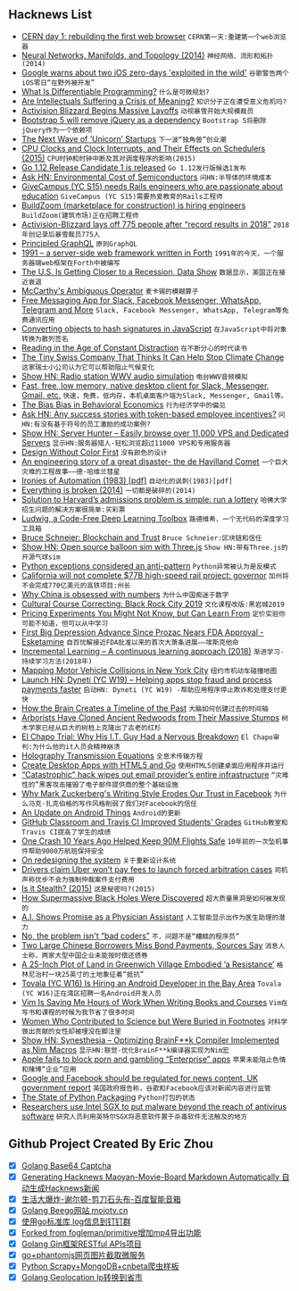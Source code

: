 ## Hacknews List


- [CERN day 1: rebuilding the first web browser](https://remysharp.com/2019/02/12/cern-day-1)  `CERN第一天:重建第一个web浏览器`
- [Neural Networks, Manifolds, and Topology (2014)](https://colah.github.io/posts/2014-03-NN-Manifolds-Topology/)  `神经网络、流形和拓扑(2014)`
- [Google warns about two iOS zero-days &#39;exploited in the wild&#39;](https://www.zdnet.com/article/google-warns-about-two-ios-zero-days-exploited-in-the-wild/)  `谷歌警告两个iOS零日“在野外被开发”`
- [What Is Differentiable Programming?](https://fluxml.ai/2019/02/07/what-is-differentiable-programming.html)  `什么是可微规划?`
- [Are Intellectuals Suffering a Crisis of Meaning?](https://blogs.scientificamerican.com/beautiful-minds/are-intellectuals-suffering-a-crisis-of-meaning/)  `知识分子正在遭受意义危机吗?`
- [Activision Blizzard Begins Massive Layoffs](https://kotaku.com/activision-blizzard-begins-massive-layoffs-1832571288)  `动视暴雪开始大规模裁员`
- [Bootstrap 5 will remove jQuery as a dependency](https://github.com/twbs/bootstrap/pull/23586)  `Bootstrap 5将删除jQuery作为一个依赖项`
- [The Next Wave of ‘Unicorn’ Startups](https://www.nytimes.com/2019/02/10/technology/new-wave-unicorn-start-ups.html)  `下一波“独角兽”创业潮`
- [CPU Clocks and Clock Interrupts, and Their Effects on Schedulers (2015)](https://accu.org/index.php/journals/2185)  `CPU时钟和时钟中断及其对调度程序的影响(2015)`
- [Go 1.12 Release Candidate 1 is released](https://groups.google.com/forum/#!msg/golang-announce/r0R2jijOjBo/Egi-Q4uWGQAJ)  `Go 1.12发行版候选1发布`
- [Ask HN: Environmental Cost of Semiconductors](item?id=19144827)  `问HN:半导体的环境成本`
- [GiveCampus (YC S15) needs Rails engineers who are passionate about education](https://www.givecampus.com/careers#engineering)  `GiveCampus (YC S15)需要热爱教育的Rails工程师`
- [BuildZoom (marketplace for construction) is hiring engineers](https://jobs.lever.co/buildzoom)  `BuildZoom(建筑市场)正在招聘工程师`
- [Activision-Blizzard lays off 775 people after “record results in 2018”](https://arstechnica.com/gaming/2019/02/activision-blizzard-lays-off-775-people-after-record-results-in-2018/)  `2018年创记录后暴雪裁员775人`
- [Principled GraphQL](http://www.principledgraphql.com)  `原则GraphQL`
- [1991 – a server-side web framework written in Forth](http://www.1-9-9-1.com/)  `1991年的今天，一个服务器端web框架在Forth中被编写`
- [The U.S. Is Getting Closer to a Recession, Data Show](https://www.barrons.com/articles/the-u-s-is-in-the-late-stages-of-expansion-data-show-51549642305?mod=bol-social-fb)  `数据显示，美国正在接近衰退`
- [McCarthy&#39;s Ambiguous Operator](http://www.randomhacks.net/2005/10/11/amb-operator/)  `麦卡锡的模糊算子`
- [Free Messaging App for Slack, Facebook Messenger, WhatsApp, Telegram and More](https://meetfranz.com/)  `Slack, Facebook Messenger, WhatsApp, Telegram等免费通讯应用`
- [Converting objects to hash signatures in JavaScript](https://kuby.ca/converting-objects-to-hash-signatures-in-javascript/)  `在JavaScript中将对象转换为散列签名`
- [Reading in the Age of Constant Distraction](https://www.theparisreview.org/blog/2019/02/08/reading-in-the-age-of-constant-distraction/)  `在不断分心的时代读书`
- [The Tiny Swiss Company That Thinks It Can Help Stop Climate Change](https://www.nytimes.com/2019/02/12/magazine/climeworks-business-climate-change.html)  `这家瑞士小公司认为它可以帮助阻止气候变化`
- [Show HN: Radio station WWV audio simulation](https://wwv.mcodes.org)  `电台WWV音频模拟`
- [Fast, free, low memory, native desktop client for Slack, Messenger, Gmail, etc.](https://volt.ws)  `快速，免费，低内存，本机桌面客户端为Slack, Messenger, Gmail等。`
- [The Bias Bias in Behavioral Economics](https://www.nowpublishers.com/article/Details/RBE-0092)  `行为经济学中的偏见`
- [Ask HN: Any success stories with token-based employee incentives?](item?id=19143194)  `问HN:有没有基于符号的员工激励的成功案例?`
- [Show HN: Server Hunter – Easily browse over 11,000 VPS and Dedicated Servers](https://www.serverhunter.com)  `显示HN:服务器猎人-轻松浏览超过11000 VPS和专用服务器`
- [Design Without Color First](https://medium.com/devsdesign/4-reasons-why-you-should-design-without-color-first-c0e38180f689)  `没有颜色的设计`
- [An engineering story of a great disaster- the de Havilland Comet](http://www.greatdisasters.co.uk/the-de-havilland-comet/)  `一个巨大灾难的工程故事——德·哈维兰彗星`
- [Ironies of Automation (1983) [pdf]](https://www.ise.ncsu.edu/wp-content/uploads/2017/02/Bainbridge_1983_Automatica.pdf)  `自动化的讽刺(1983)[pdf]`
- [Everything is broken (2014)](https://medium.com/message/everything-is-broken-81e5f33a24e1)  `一切都是破碎的(2014)`
- [Solution to Harvard’s admissions problem is simple: run a lottery](https://qz.com/1520155/harvard-needs-to-introduce-a-lottery-for-truly-fair-admissions/)  `哈佛大学招生问题的解决方案很简单:买彩票`
- [Ludwig, a Code-Free Deep Learning Toolbox](https://eng.uber.com/introducing-ludwig/)  `路德维希，一个无代码的深度学习工具箱`
- [Bruce Schneier: Blockchain and Trust](https://www.schneier.com/blog/archives/2019/02/blockchain_and_.html)  `Bruce Schneier:区块链和信任`
- [Show HN: Open source balloon sim with Three.js](https://alexanderperrin.com.au/triangles/ballooning/)  `Show HN:带有Three.js的开源气球sim`
- [Python exceptions considered an anti-pattern](https://sobolevn.me/2019/02/python-exceptions-considered-an-antipattern)  `Python异常被认为是反模式`
- [California will not complete $77B high-speed rail project: governor](https://www.reuters.com/article/us-california-governor-rail/california-will-not-complete-77-billion-high-speed-rail-project-governor-idUSKCN1Q12II)  `加州将不会完成770亿美元的高铁项目:州长`
- [Why China is obsessed with numbers](http://www.bbc.com/travel/story/20190210-why-china-is-obsessed-with-numbers)  `为什么中国痴迷于数字`
- [Cultural Course Correcting: Black Rock City 2019](https://journal.burningman.org/2019/02/philosophical-center/tenprinciples/cultural-course-correcting/)  `文化课程改版:黑岩城2019`
- [Pricing Experiments You Might Not Know, but Can Learn From](https://conversionxl.com/blog/pricing-experiments-you-might-not-know-but-can-learn-from/)  `定价实验你可能不知道，但可以从中学习`
- [First Big Depression Advance Since Prozac Nears FDA Approval - Esketamine](https://www.bloomberg.com/news/articles/2019-02-12/first-big-depression-advance-since-prozac-nears-fda-approval)  `自百忧解接近FDA批准以来的首次大萧条进展——埃斯克他命`
- [Incremental Learning – A continuous learning approach (2018)](https://kishorepv.github.io/The-value-of-Incremental_learning/)  `渐进学习-持续学习方法(2018年)`
- [Mapping Motor Vehicle Collisions in New York City](https://toddwschneider.com/posts/nyc-motor-vehicle-collisions-map/)  `纽约市机动车碰撞地图`
- [Launch HN: Dyneti (YC W19) – Helping apps stop fraud and process payments faster](item?id=19145785)  `启动HN: Dyneti (YC W19) -帮助应用程序停止欺诈和处理支付更快`
- [How the Brain Creates a Timeline of the Past](https://www.quantamagazine.org/how-the-brain-creates-a-timeline-of-the-past-20190212/)  `大脑如何创建过去的时间轴`
- [Arborists Have Cloned Ancient Redwoods from Their Massive Stumps](https://e360.yale.edu/digest/arborists-have-cloned-ancient-redwoods-from-their-massive-stumps)  `树木学家已经从巨大的树桩上克隆出了古老的红杉`
- [El Chapo Trial: Why His I.T. Guy Had a Nervous Breakdown](https://www.nytimes.com/2019/01/10/nyregion/el-chapo-trial.html)  `El Chapo审判:为什么他的it人员会精神崩溃`
- [Holography Transmission Equations](https://www.holographyforum.org/wiki/Holography_Transmission_Equations_Part_I)  `全息术传输方程`
- [Create Desktop Apps with HTML5 and Go](https://www.phoronix.com/scan.php?page=news_item&amp;px=HTML5-Golang-Desktop-Apps)  `使用HTML5创建桌面应用程序并运行`
- [“Catastrophic” hack wipes out email provider’s entire infrastructure](https://arstechnica.com/information-technology/2019/02/catastrophic-hack-on-email-provider-destroys-almost-two-decades-of-data/)  `“灾难性的”黑客攻击摧毁了电子邮件提供商的整个基础设施`
- [Why Mark Zuckerberg&#39;s Writing Style Erodes Our Trust in Facebook](https://slab.com/blog/zuckerberg-writing-trust/)  `为什么马克·扎克伯格的写作风格削弱了我们对Facebook的信任`
- [An Update on Android Things](https://android-developers.googleblog.com/2019/02/an-update-on-android-things.html)  `Android的更新`
- [GitHub Classroom and Travis CI Improved Students’ Grades](https://github.blog/2019-02-12-how-github-classroom-and-travis-ci-improved-students-grades/)  `GitHub教室和Travis CI提高了学生的成绩`
- [One Crash 10 Years Ago Helped Keep 90M Flights Safe](https://www.bloomberg.com/news/articles/2019-02-12/the-colgan-air-crash-helped-keep-90-million-flights-safe)  `10年前的一次坠机事件帮助9000万航班保持安全`
- [On redesigning the system](https://thecreativeindependent.com/people/philosopher-and-digital-artist-mat-dryhurst-on-redesigning-the-system/)  `关于重新设计系统`
- [Drivers claim Uber won’t pay fees to launch forced arbitration cases](https://www.reuters.com/article/legal-us-otc-uber/forced-into-arbitration-12500-drivers-claim-uber-wont-pay-fees-to-launch-cases-idUSKBN1O52C6)  `司机声称优步不会为强制仲裁案件支付费用`
- [Is it Stealth? (2015)](https://airandspace.si.edu/collections/horten-ho-229-v3/about/is-it-stealth.cfm)  `这是秘密吗?(2015)`
- [How Supermassive Black Holes Were Discovered](http://nautil.us/issue/69/patterns/how-supermassive-black-holes-were-discovered)  `超大质量黑洞是如何被发现的`
- [A.I. Shows Promise as a Physician Assistant](https://www.nytimes.com/2019/02/11/health/artificial-intelligence-medical-diagnosis.html)  `人工智能显示出作为医生助理的潜力`
- [No, the problem isn&#39;t “bad coders”](https://medium.com/@sgrif/no-the-problem-isnt-bad-coders-ed4347810270)  `不，问题不是“糟糕的程序员”`
- [Two Large Chinese Borrowers Miss Bond Payments, Sources Say](https://www.bloomberg.com/news/articles/2019-02-11/two-large-chinese-borrowers-are-said-to-miss-bond-payments)  `消息人士称，两家大型中国企业未能按时偿还债券`
- [A 25-Inch Plot of Land in Greenwich Village Embodied ‘a Resistance’](https://www.nytimes.com/2019/02/10/nyregion/hess-triangle-greenwich-village.html)  `格林尼治村一块25英寸的土地象征着“抵抗”`
- [Tovala (YC W16) Is Hiring an Android Developer in the Bay Area](https://docs.google.com/forms/d/e/1FAIpQLSeQlAInnnI_a5s9vai15Zmq-N-5hWCDnxawVmgSTCrrlpAM8w/viewform)  `Tovala (YC W16)正在湾区招聘一名Android开发人员`
- [Vim Is Saving Me Hours of Work When Writing Books and Courses](https://nickjanetakis.com/blog/vim-is-saving-me-hours-of-work-when-writing-books-and-courses)  `Vim在写书和课程的时候为我节省了很多时间`
- [Women Who Contributed to Science but Were Buried in Footnotes](https://www.theatlantic.com/science/archive/2019/02/womens-history-in-science-hidden-footnotes/582472/)  `对科学做出贡献的女性却被埋没在脚注里`
- [Show HN: Synesthesia – Optimizing BrainF**k Compiler Implemented as Nim Macros](https://github.com/Jeff-Ciesielski/synesthesia)  `显示HN:联觉-优化BrainF**k编译器实现为Nim宏`
- [Apple fails to block porn and gambling “Enterprise” apps](https://techcrunch.com/2019/02/12/apple-porn-gambling-apps/)  `苹果未能阻止色情和赌博“企业”应用`
- [Google and Facebook should be regulated for news content, UK government report](https://www.cnbc.com/2019/02/12/google-facebook-apple-news-should-be-regulated-uk-government-report.html)  `英国政府报告称，谷歌和Facebook应该对新闻内容进行监管`
- [The State of Python Packaging](https://www.bernat.tech/pep-517-and-python-packaging/)  `Python打包的状态`
- [Researchers use Intel SGX to put malware beyond the reach of antivirus software](https://arstechnica.com/gadgets/2019/02/researchers-use-intel-sgx-to-put-malware-beyond-the-reach-of-antivirus-software/)  `研究人员利用英特尔SGX将恶意软件置于杀毒软件无法触及的地方`

## Github Project Created By Eric Zhou

- [x] [Golang Base64 Captcha](https://github.com/mojocn/base64Captcha)
- [x] [Generating Hacknews Maoyan-Movie-Board Markdown Automatically 自动生成Hacknews新闻](https://github.com/dejavuzhou/md-genie)
- [x] [生活大爆炸-谢尔顿-剪刀石头布-百度智能音箱](https://github.com/mojocn/dueros-bang-game)
- [x] [Golang Beego网站 mojotv.cn](https://github.com/mojocn/www.mojotv.cn)
- [x] [使用go标准库,log信息到钉钉群](https://github.com/mojocn/dooger)
- [x] [Forked from fogleman/primitive增加mp4导出功能](https://github.com/mojocn/primitive)
- [x] [Golang Gin框架RESTful APIs项目](https://github.com/JJJJJJJerk/ezier-golang-web-api-framework)
- [x] [go+phantomjs网页图片截取微服务](https://github.com/mojocn/screen_shot)
- [x] [Python Scrapy+MongoDB+cnbeta爬虫样板](https://github.com/mojocn/scrapy_mongodb_boilerplate_cnbeta)
- [x] [Golang Geolocation Ip转换到省市](https://github.com/mojocn/ip2location)
